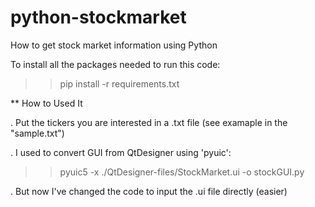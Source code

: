# python-stockmarket
How to get stock market information using Python

To install all the packages needed to run this code:
>> pip install -r requirements.txt

** How to Used It

. Put the tickers you are interested in a .txt file (see examaple in the "sample.txt")

. I used to convert GUI from QtDesigner using 'pyuic':
>> pyuic5 -x ./QtDesigner-files/StockMarket.ui -o stockGUI.py

. But now I've changed the code to input the .ui file directly (easier)
